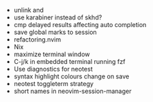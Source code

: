 - unlink <Cr> and <C-m>
- use karabiner instead of skhd?
- cmp delayed results affecting auto completion
- save global marks to session
- refactoring.nvim
- Nix
- maximize terminal window
- C-j/k in embedded terminal running fzf
- Use diagnostics for neotest
- syntax highlight colours change on save
- neotest toggleterm strategy
- short names in neovim-session-manager
